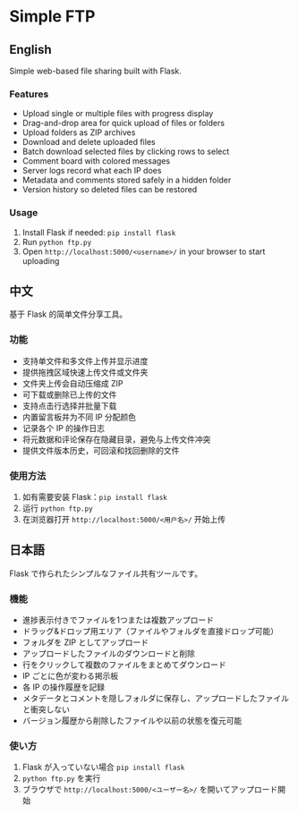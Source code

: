 # Simple FTP

## English
Simple web-based file sharing built with Flask.

### Features
- Upload single or multiple files with progress display
- Drag-and-drop area for quick upload of files or folders
- Upload folders as ZIP archives
- Download and delete uploaded files
- Batch download selected files by clicking rows to select
- Comment board with colored messages
- Server logs record what each IP does
- Metadata and comments stored safely in a hidden folder
- Version history so deleted files can be restored

### Usage
1. Install Flask if needed: `pip install flask`
2. Run `python ftp.py`
3. Open `http://localhost:5000/<username>/` in your browser to start uploading

## 中文
基于 Flask 的简单文件分享工具。

### 功能
- 支持单文件和多文件上传并显示进度
- 提供拖拽区域快速上传文件或文件夹
- 文件夹上传会自动压缩成 ZIP
- 可下载或删除已上传的文件
- 支持点击行选择并批量下载
- 内置留言板并为不同 IP 分配颜色
- 记录各个 IP 的操作日志
- 将元数据和评论保存在隐藏目录，避免与上传文件冲突
- 提供文件版本历史，可回滚和找回删除的文件

### 使用方法
1. 如有需要安装 Flask：`pip install flask`
2. 运行 `python ftp.py`
3. 在浏览器打开 `http://localhost:5000/<用户名>/` 开始上传

## 日本語
Flask で作られたシンプルなファイル共有ツールです。

### 機能
- 進捗表示付きでファイルを1つまたは複数アップロード
- ドラッグ&ドロップ用エリア（ファイルやフォルダを直接ドロップ可能）
- フォルダを ZIP としてアップロード
- アップロードしたファイルのダウンロードと削除
- 行をクリックして複数のファイルをまとめてダウンロード
- IP ごとに色が変わる掲示板
- 各 IP の操作履歴を記録
- メタデータとコメントを隠しフォルダに保存し、アップロードしたファイルと衝突しない
- バージョン履歴から削除したファイルや以前の状態を復元可能

### 使い方
1. Flask が入っていない場合 `pip install flask`
2. `python ftp.py` を実行
3. ブラウザで `http://localhost:5000/<ユーザー名>/` を開いてアップロード開始
